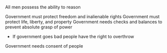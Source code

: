 
All men possess the ability to reason

Government must protect freedom and inalienable rights 
Government must protect life, liberty, and property
Government needs checks and balances to prevent absolute grasp of power
- If government goes bad people have the right to overthrow

Government needs consent of people 

